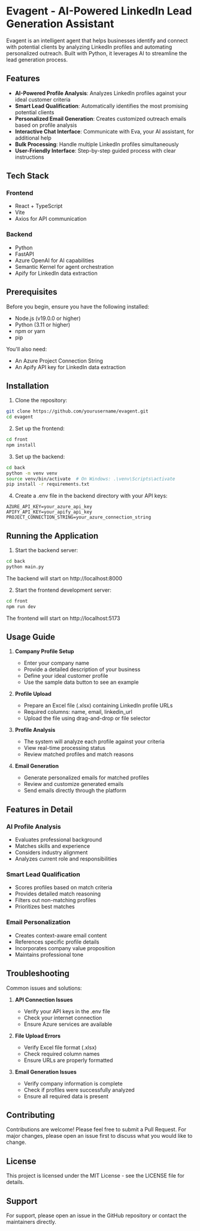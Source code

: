 # Evagent - AI-Powered LinkedIn Lead Generation Assistant

Evagent is an intelligent agent that helps businesses identify and connect with potential clients by analyzing LinkedIn profiles and automating personalized outreach. Built with Python, it leverages AI to streamline the lead generation process.

## Features

-   **AI-Powered Profile Analysis**: Analyzes LinkedIn profiles against your ideal customer criteria
-   **Smart Lead Qualification**: Automatically identifies the most promising potential clients
-   **Personalized Email Generation**: Creates customized outreach emails based on profile analysis
-   **Interactive Chat Interface**: Communicate with Eva, your AI assistant, for additional help
-   **Bulk Processing**: Handle multiple LinkedIn profiles simultaneously
-   **User-Friendly Interface**: Step-by-step guided process with clear instructions

## Tech Stack

### Frontend

-   React + TypeScript
-   Vite
-   Axios for API communication

### Backend

-   Python
-   FastAPI
-   Azure OpenAI for AI capabilities
-   Semantic Kernel for agent orchestration
-   Apify for LinkedIn data extraction

## Prerequisites

Before you begin, ensure you have the following installed:

-   Node.js (v19.0.0 or higher)
-   Python (3.11 or higher)
-   npm or yarn
-   pip

You'll also need:

-   An Azure Project Connection String
-   An Apify API key for LinkedIn data extraction

## Installation

1. Clone the repository:

```bash
git clone https://github.com/yourusername/evagent.git
cd evagent
```

2. Set up the frontend:

```bash
cd front
npm install
```

3. Set up the backend:

```bash
cd back
python -m venv venv
source venv/bin/activate  # On Windows: .\venv\Scripts\activate
pip install -r requirements.txt
```

4. Create a .env file in the backend directory with your API keys:

```env
AZURE_API_KEY=your_azure_api_key
APIFY_API_KEY=your_apify_api_key
PROJECT_CONNECTION_STRING=your_azure_connection_string
```

## Running the Application

1. Start the backend server:

```bash
cd back
python main.py
```

The backend will start on http://localhost:8000

2. Start the frontend development server:

```bash
cd front
npm run dev
```

The frontend will start on http://localhost:5173

## Usage Guide

1. **Company Profile Setup**

    - Enter your company name
    - Provide a detailed description of your business
    - Define your ideal customer profile
    - Use the sample data button to see an example

2. **Profile Upload**

    - Prepare an Excel file (.xlsx) containing LinkedIn profile URLs
    - Required columns: name, email, linkedin_url
    - Upload the file using drag-and-drop or file selector

3. **Profile Analysis**

    - The system will analyze each profile against your criteria
    - View real-time processing status
    - Review matched profiles and match reasons

4. **Email Generation**
    - Generate personalized emails for matched profiles
    - Review and customize generated emails
    - Send emails directly through the platform

## Features in Detail

### AI Profile Analysis

-   Evaluates professional background
-   Matches skills and experience
-   Considers industry alignment
-   Analyzes current role and responsibilities

### Smart Lead Qualification

-   Scores profiles based on match criteria
-   Provides detailed match reasoning
-   Filters out non-matching profiles
-   Prioritizes best matches

### Email Personalization

-   Creates context-aware email content
-   References specific profile details
-   Incorporates company value proposition
-   Maintains professional tone

## Troubleshooting

Common issues and solutions:

1. **API Connection Issues**

    - Verify your API keys in the .env file
    - Check your internet connection
    - Ensure Azure services are available

2. **File Upload Errors**

    - Verify Excel file format (.xlsx)
    - Check required column names
    - Ensure URLs are properly formatted

3. **Email Generation Issues**
    - Verify company information is complete
    - Check if profiles were successfully analyzed
    - Ensure all required data is present

## Contributing

Contributions are welcome! Please feel free to submit a Pull Request. For major changes, please open an issue first to discuss what you would like to change.

## License

This project is licensed under the MIT License - see the LICENSE file for details.

## Support

For support, please open an issue in the GitHub repository or contact the maintainers directly.
